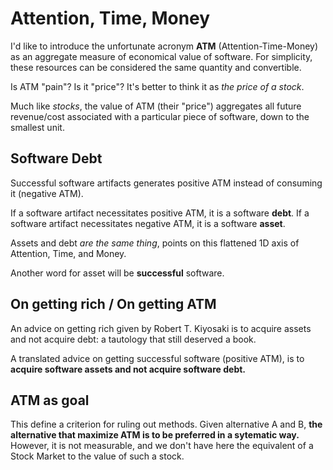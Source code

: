 # Attention, Time, Money

I'd like to introduce the unfortunate acronym **ATM** (Attention-Time-Money) as an aggregate measure of economical value of software. For simplicity, these resources can be considered the same quantity and convertible. 

Is ATM "pain"? Is it "price"? It's better to think it as _the price of a stock_. 

Much like _stocks_, the value of ATM (their "price") aggregates all future revenue/cost associated with a particular piece of software, down to the smallest unit.


## Software Debt

Successful software artifacts generates positive ATM instead of consuming it (negative ATM).

If a software artifact necessitates positive ATM, it is a software **debt**.
If a software artifact necessitates negative ATM, it is a software **asset**. 

Assets and debt _are the same thing_, points on this flattened 1D axis of Attention, Time, and Money.

Another word for asset will be **successful** software. 



## On getting rich / On getting ATM

An advice on getting rich given by Robert T. Kiyosaki is to acquire assets and not acquire debt: a tautology that still deserved a book.

A translated advice on getting successful software (positive ATM), is to **acquire software assets and not acquire software debt.**


## ATM as goal


This define a criterion for ruling out methods.
Given alternative A and B, **the alternative that maximize ATM is to be preferred in a sytematic way.** However, it is not measurable, and we don't have here the equivalent of a Stock Market to the value of such a stock.
